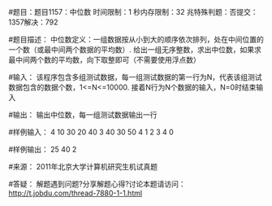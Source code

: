 #题目：题目1157：中位数
时间限制：1 秒内存限制：32 兆特殊判题：否提交：1357解决：792

#题目描述：
中位数定义：一组数据按从小到大的顺序依次排列，处在中间位置的一个数（或最中间两个数据的平均数）.
给出一组无序整数，求出中位数，如果求最中间两个数的平均数，向下取整即可（不需要使用浮点数）

#输入：
该程序包含多组测试数据，每一组测试数据的第一行为N，代表该组测试数据包含的数据个数，1<=N<=10000.
接着N行为N个数据的输入，N=0时结束输入

#输出：
输出中位数，每一组测试数据输出一行

#样例输入：
4
10
30
20
40
3
40
30
50
4
1
2
3
4
0

#样例输出：
25
40
2

#来源：
2011年北京大学计算机研究生机试真题

#答疑：
解题遇到问题?分享解题心得?讨论本题请访问：http://t.jobdu.com/thread-7880-1-1.html

